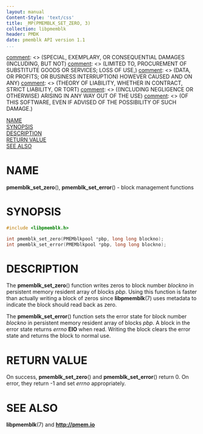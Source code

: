```yaml
---
layout: manual
Content-Style: 'text/css'
title: _MP(PMEMBLK_SET_ZERO, 3)
collection: libpmemblk
header: PMDK
date: pmemblk API version 1.1
...
```


[comment]: <> (Copyright 2017, Intel Corporation)

[comment]: <> (Redistribution and use in source and binary forms, with or without)
[comment]: <> (modification, are permitted provided that the following conditions)
[comment]: <> (are met:)
[comment]: <> (    * Redistributions of source code must retain the above copyright)
[comment]: <> (      notice, this list of conditions and the following disclaimer.)
[comment]: <> (    * Redistributions in binary form must reproduce the above copyright)
[comment]: <> (      notice, this list of conditions and the following disclaimer in)
[comment]: <> (      the documentation and/or other materials provided with the)
[comment]: <> (      distribution.)
[comment]: <> (    * Neither the name of the copyright holder nor the names of its)
[comment]: <> (      contributors may be used to endorse or promote products derived)
[comment]: <> (      from this software without specific prior written permission.)

[comment]: <> (THIS SOFTWARE IS PROVIDED BY THE COPYRIGHT HOLDERS AND CONTRIBUTORS)
[comment]: <> ("AS IS" AND ANY EXPRESS OR IMPLIED WARRANTIES, INCLUDING, BUT NOT)
[comment]: <> (LIMITED TO, THE IMPLIED WARRANTIES OF MERCHANTABILITY AND FITNESS FOR)
[comment]: <> (A PARTICULAR PURPOSE ARE DISCLAIMED. IN NO EVENT SHALL THE COPYRIGHT)
[comment]: <> (OWNER OR CONTRIBUTORS BE LIABLE FOR ANY DIRECT, INDIRECT, INCIDENTAL,)
[comment]: <> (SPECIAL, EXEMPLARY, OR CONSEQUENTIAL DAMAGES (INCLUDING, BUT NOT)
[comment]: <> (LIMITED TO, PROCUREMENT OF SUBSTITUTE GOODS OR SERVICES; LOSS OF USE,)
[comment]: <> (DATA, OR PROFITS; OR BUSINESS INTERRUPTION) HOWEVER CAUSED AND ON ANY)
[comment]: <> (THEORY OF LIABILITY, WHETHER IN CONTRACT, STRICT LIABILITY, OR TORT)
[comment]: <> ((INCLUDING NEGLIGENCE OR OTHERWISE) ARISING IN ANY WAY OUT OF THE USE)
[comment]: <> (OF THIS SOFTWARE, EVEN IF ADVISED OF THE POSSIBILITY OF SUCH DAMAGE.)

[comment]: <> (pmemblk_set_zero.3 -- man page for block management functions)


[NAME](#name)<br />
[SYNOPSIS](#synopsis)<br />
[DESCRIPTION](#description)<br />
[RETURN VALUE](#return-value)<br />
[SEE ALSO](#see-also)<br />


# NAME #

**pmemblk_set_zero**(), **pmemblk_set_error**() - block management functions


# SYNOPSIS #

```c
#include <libpmemblk.h>

int pmemblk_set_zero(PMEMblkpool *pbp, long long blockno);
int pmemblk_set_error(PMEMblkpool *pbp, long long blockno);
```


# DESCRIPTION #

The **pmemblk_set_zero**() function writes zeros to block number *blockno* in
persistent memory resident array of blocks *pbp*. Using this function is faster
than actually writing a block of zeros since **libpmemblk**(7) uses metadata to
indicate the block should read back as zero.

The **pmemblk_set_error**() function sets the error state for block number
*blockno* in persistent memory resident array of blocks *pbp*.
A block in the error state returns *errno* **EIO** when read.
Writing the block clears the error state and returns the block to normal use.

# RETURN VALUE #

On success,  **pmemblk_set_zero**() and **pmemblk_set_error**() return 0.
On error, they return -1 and set *errno* appropriately.


# SEE ALSO #

**libpmemblk**(7) and **<http://pmem.io>**
